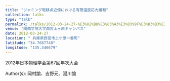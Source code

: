 ```yaml
---
title: "ジャミング転移点近傍における有限温度応力緩和"
collection: talks
type: "Talk"
permalink: /talks/2012-03-24-27-%E3%82%B8%E3%83%A3%E3%83%9F%E3%83%B3%E3%82%B0%E8%BB%A2%E7%A7%BB%E7%82%B9%E8%BF%91%E5%82%8D%E3%81%AB%E3%81%8A%E3%81%91%E3%82%8B%E6%9C%89%E9%99%90%E6%B8%A9%E5%BA%A6%E5%BF%9C%E5%8A%9B
venue: "関西学院大学西宮上ヶ原キャンパス"
date: 2012-03-24-27
location: " 兵庫県西宮市上ケ原一番町"
latitude: "34.7687748"
longitude: "135.346679"
---
```


2012年日本物理学会第67回年次大会

Author(s): 岡村諭、吉野元、湯川諭
